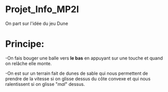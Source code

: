 # Projet_Info_MP2I
On part sur l'idée du jeu Dune
# Principe:   
-On fais bouger une balle vers **le bas** en appuyant sur une touche et quand on relâche elle monte.   

-On est sur un terrain fait de dunes de sable qui nous permettent de prendre de la vitesse si on glisse dessus
du côte convexe et qui nous ralentissent si on glisse "*mal*" dessus.

